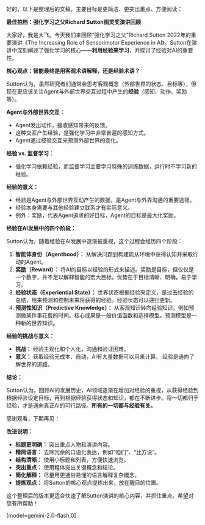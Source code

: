 好的，以下是整理后的文稿，主要目标是更简洁、更突出重点、方便阅读：

**最佳拍档：强化学习之父Richard Sutton图灵奖演讲回顾**

大家好，我是大飞。今天我们来回顾“强化学习之父”Richard Sutton 2022年的重要演讲《The Increasing Role of Sensorimotor Experience in AI》。Sutton在演讲中深刻阐述了强化学习的核心——**利用经验来学习**，并探讨了经验对AI的重要性。

**核心观点：智能最终是用客观术语解释，还是经验术语？**

Sutton认为，虽然研究者们通常会思考客观概念（外部世界的状态、目标等），但现在更应该关注Agent与外部世界交互过程中产生的**经验**（感知、动作、奖励等）。

**Agent与外部世界交互：**

*   Agent发出动作，接收感知带来的反馈。
*   这种交互产生经验，是强化学习中非常普遍的感知方式。
*   Agent通过经验交互来预测外部世界的变化。

**经验 vs. 监督学习：**

*   强化学习依赖经验，而监督学习主要学习特殊的训练数据，运行时不学习新的经验。

**经验的意义：**

*   经验是Agent与外部世界互动产生的数据，是Agent与外界沟通的重要途径。
*   经验本身需要与其他经验建立联系才有实际意义。
*   例外：奖励，代表Agent追求的好目标，Agent的目标是最大化奖励。

**经验在AI发展中的四个阶段：**

Sutton认为，随着经验在AI发展中逐渐被重视，这个过程会经历四个阶段：

1.  **智能体身份（Agenthood）：** 从解决问题到构建能从环境中获得认知并采取行动的Agent。
2.  **奖励（Reward）：** 将AI的目标以经验的形式来描述。奖励是目标，但仅仅是一个数字，并不足以解释智能的宏大目标。优势在于目标清晰、明确，易于学习。
3.  **经验状态（Experiential State）：** 世界状态根据经验来定义，是过去经验的总结，用来预测和控制未来将获得的经验。经验状态可以递归更新。
4.  **预测性知识（Predictive Knowledge）：** 从客观知识转向经验知识。例如预测做某件事花费的时间。核心成果是一般价值函数和选择模型。预测模型是一种新的世界知识。

**经验的挑战与意义：**

*   **挑战：** 经验主观化和个人化，沟通和验证困难。
*   **意义：** 获取经验无成本、自动，AI有大量数据可以用来计算。 经验是通向了解世界的道路。

**结论：**

Sutton认为，回顾AI的发展历史，AI领域逐渐在增加对经验的重视，从获得经验到根据经验设定目标，再到根据经验获得状态和知识，都在不断进步。将一切都归于经验，才是通向真正AI的可行路径。**所有的一切都与经验有关。**

感谢观看，下期再见！

**改进说明：**

*   **标题更明确：** 突出重点人物和演讲内容。
*   **精简语言：** 去除冗余的口语化表达，例如“咱们”、“比方说”。
*   **结构清晰：** 使用小标题和列表，方便快速浏览。
*   **突出重点：** 使用粗体突出关键概念和结论。
*   **简化解释：** 尽量用更通俗易懂的语言解释复杂概念。
*   **提炼观点：** 将Sutton的核心观点提炼出来，放在醒目的位置。

这个整理后的版本更适合快速了解Sutton演讲的核心内容，并抓住重点。希望对您有所帮助！

[model=gemini-2.0-flash,0]
